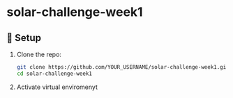 # solar-challenge-week1
## 🔧 Setup

1. Clone the repo:
   ```bash
   git clone https://github.com/YOUR_USERNAME/solar-challenge-week1.git
   cd solar-challenge-week1
2. Activate virtual enviromenyt 
    ```bash venv/Scripts/activate